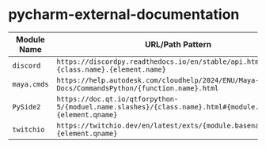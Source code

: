 # pycharm-external-documentation

| Module Name | URL/Path Pattern                                                                                        |
|-------------|---------------------------------------------------------------------------------------------------------|
| `discord`   | `https://discordpy.readthedocs.io/en/stable/api.html#discord.{class.name}.{element.name}`               |
| `maya.cmds` | `https://help.autodesk.com/cloudhelp/2024/ENU/Maya-Tech-Docs/CommandsPython/{function.name}.html`       |
| `PySide2`   | `https://doc.qt.io/qtforpython-5/{moduel.name.slashes}/{class.name}.html#{module.name}.{element.qname}` |
| `twitchio`  | `https://twitchio.dev/en/latest/exts/{module.basename}.html#{element.qname}`                            |
